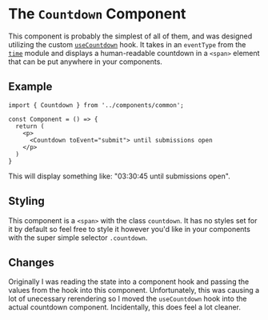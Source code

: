 # The `Countdown` Component

This component is probably the simplest of all of them, and was designed utilizing the custom [`useCountdown`](../../../hooks/useCountdown) hook. It takes in an `eventType` from the [`time`](../../../utils/time) module and displays a human-readable countdown in a `<span>` element that can be put anywhere in your components.

## Example

```tsx
import { Countdown } from '../components/common';

const Component = () => {
  return (
    <p>
      <Countdown toEvent="submit"> until submissions open
    </p>
  )
}
```

This will display something like: "03:30:45 until submissions open".

## Styling

This component is a `<span>` with the class `countdown`. It has no styles set for it by default so feel free to style it however you'd like in your components with the super simple selector `.countdown`.

## Changes

Originally I was reading the state into a component hook and passing the values from the hook into this component. Unfortunately, this was causing a lot of unecessary rerendering so I moved the `useCountdown` hook into the actual countdown component. Incidentally, this does feel a lot cleaner.
